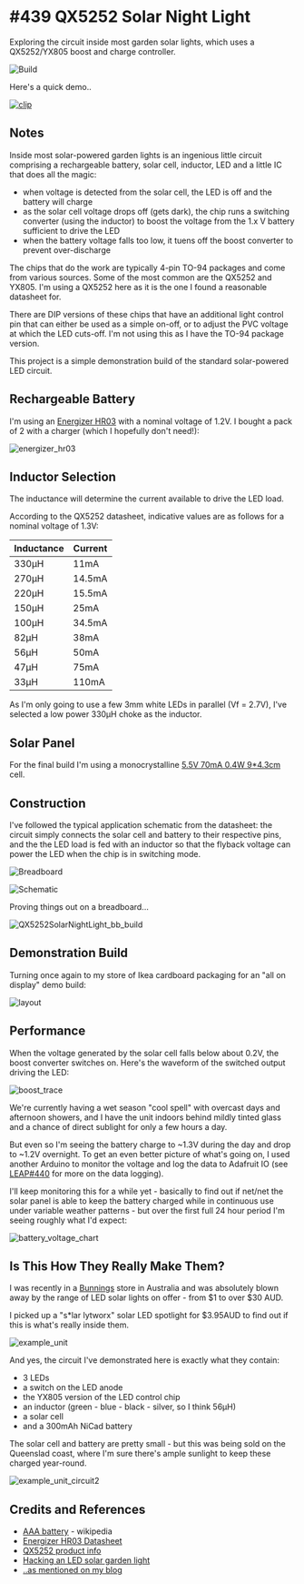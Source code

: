 # #439 QX5252 Solar Night Light

Exploring the circuit inside most garden solar lights, which uses a QX5252/YX805 boost and charge controller.

![Build](./assets/QX5252SolarNightLight_build.jpg?raw=true)

Here's a quick demo..

[![clip](https://img.youtube.com/vi/RFV3R29ny8E/0.jpg)](https://www.youtube.com/watch?v=RFV3R29ny8E)

## Notes

Inside most solar-powered garden lights is an ingenious little circuit comprising a rechargeable battery, solar cell,
inductor, LED and a little IC that does all the magic:

* when voltage is detected from the solar cell, the LED is off and the battery will charge
* as the solar cell voltage drops off (gets dark), the chip runs a switching converter (using the inductor) to boost the voltage from the 1.x V battery sufficient to drive the LED
* when the battery voltage falls too low, it tuens off the boost converter to prevent over-discharge

The chips that do the work are typically 4-pin TO-94 packages and come from various sources. Some of the most common
are the QX5252 and YX805. I'm using a QX5252 here as it is the one I found a reasonable datasheet for.

There are DIP versions of these chips that have an additional light control pin that can either be used as a simple on-off, or to adjust the
PVC voltage at which the LED cuts-off. I'm not using this as I have the TO-94 package version.

This project is a simple demonstration build of the standard solar-powered LED circuit.


## Rechargeable Battery

I'm using an [Energizer HR03](http://data.energizer.com/pdfs/hr03-1000_eu.pdf)
with a nominal voltage of 1.2V. I bought a pack of 2 with a charger (which I hopefully don't need!):

![energizer_hr03](./assets/energizer_hr03.jpg?raw=true)

## Inductor Selection

The inductance will determine the current available to drive the LED load.

According to the QX5252 datasheet, indicative values are as follows for a nominal voltage of 1.3V:

| Inductance | Current |
|------------|---------|
| 330µH      | 11mA    |
| 270µH      | 14.5mA  |
| 220µH      | 15.5mA  |
| 150µH      | 25mA    |
| 100µH      | 34.5mA  |
| 82µH       | 38mA    |
| 56µH       | 50mA    |
| 47µH       | 75mA    |
| 33µH       | 110mA   |


As I'm only going to use a few 3mm white LEDs in parallel (Vf = 2.7V), I've selected a low power 330µH choke as the inductor.


## Solar Panel

For the final build I'm using a monocrystalline
[5.5V 70mA 0.4W 9*4.3cm](https://www.aliexpress.com/item/Amzdeal-Frosted-Glass-Plate-Monocrystalline-Fast-Charger-Solar-Panel-Solar-Cell-5-5V-70mA-0-4W/32888318969.html)
cell.


## Construction

I've followed the typical application schematic from the datasheet:
the circuit simply connects the solar cell and battery to their respective pins, and the the LED load
is fed with an inductor so that the flyback voltage can power the LED when the chip is in switching mode.

![Breadboard](./assets/QX5252SolarNightLight_bb.jpg?raw=true)

![Schematic](./assets/QX5252SolarNightLight_schematic.jpg?raw=true)

Proving things out on a breadboard...

![QX5252SolarNightLight_bb_build](./assets/QX5252SolarNightLight_bb_build.jpg?raw=true)


## Demonstration Build

Turning once again to my store of Ikea cardboard packaging for an "all on display" demo build:

![layout](./assets/layout.jpg?raw=true)


## Performance

When the voltage generated by the solar cell falls below about 0.2V, the boost converter switches on. Here's the waveform of the switched
output driving the LED:

![boost_trace](./assets/boost_trace.gif?raw=true)

We're currently having a wet season "cool spell" with overcast days and afternoon showers, and I have the unit indoors behind mildly tinted glass
and a chance of direct sublight for only a few hours a day.

But even so I'm seeing the battery charge to ~1.3V during the day and drop to ~1.2V overnight.
To get an even better picture of what's going on, I used another Arduino to monitor the voltage and log
the data to Adafruit IO (see [LEAP#440](../../../playground/DataLogging/VoltageToAdafruitIO) for more on the data logging).

I'll keep monitoring this for a while yet - basically to find out if net/net the solar panel is able to keep the battery charged
while in continuous use under variable weather patterns - but over the first full 24 hour period I'm seeing roughly what I'd expect:

![battery_voltage_chart](./assets/battery_voltage_chart.png?raw=true)


## Is This How They Really Make Them?

I was recently in a [Bunnings](https://www.bunnings.com.au/) store in Australia and was absolutely blown away by the range of LED solar lights
on offer - from $1 to over $30 AUD.

I picked up a "s*lar lytworx" solar LED spotlight for $3.95AUD to find out if this is what's really inside them.

![example_unit](./assets/example_unit.jpg?raw=true)

And yes, the circuit I've demonstrated here is exactly what they contain:

* 3 LEDs
* a switch on the LED anode
* the YX805 version of the LED control chip
* an inductor (green - blue - black - silver, so I think 56µH)
* a solar cell
* and a 300mAh NiCad battery

The solar cell and battery are pretty small - but this was being sold on the Queenslad coast, where I'm sure there's ample sunlight to keep these charged year-round.

![example_unit_circuit2](./assets/example_unit_circuit2.jpg?raw=true)


## Credits and References
* [AAA battery](https://en.wikipedia.org/wiki/AAA_battery) - wikipedia
* [Energizer HR03 Datasheet](http://data.energizer.com/pdfs/hr03-1000_eu.pdf)
* [QX5252 product info](http://www.qxmd.com.cn/en/?product/QX5252.html)
* [Hacking an LED solar garden light](https://ez.analog.com/university-program/b/blogs/posts/hacking-an-led-solar-garden-light)
* [..as mentioned on my blog](https://blog.tardate.com/2018/12/leap439-qx5252-solar-night-light.html)
